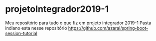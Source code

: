 # projetoIntegrador2019-1
Meu repositório para tudo o que fiz em projeto integrador 2019-1
Pasta indiano esta nesse repositório https://github.com/azarai/spring-boot-session-tutorial
